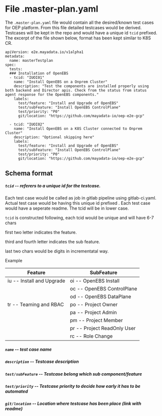 # File .master-plan.yaml

The `.master-plan.yaml` file would contain all the desired/known test cases for OEP platform.  From this file detailed testcases would be derived. Testcases will be kept in the repo and would have a unique id `tcid` prefixed.  The excerpt of the file shown below, format has been kept similar to K8S CR.


```kind: MasterPlan
apiVersion: e2e.mayadata.io/v1alpha1
metadata:
  name: masterTestplan
spec:
  tests:
  ### Installation of OpenEBS
  - tcid: "IUOI01"
    name: "Install OpenEBS on a Onprem Cluster"
    description: "Test the components are installed properly using both backend and Director apis. Check from the status from status agent response for the OpenEBS components."
    labels:
      test/feature: "Install and Upgrade of OpenEBS"
      test/subFeature: "Install OpenEBS ControlPlane"
      test/priority: "P0"
      git/location: "https://github.com/mayadata-io/oep-e2e-gcp"

  - tcid: "IUOI02"
    name: "Install OpenEBS on a K8S Cluster connected to Onprem Cluster"
    description: "Optional skipping here"
    labels:
      test/feature: "Install and Upgrade of OpenEBS"
      test/subFeature: "Install OpenEBS ControlPlane"
      test/priority: "P0"
      git/location: "https://github.com/mayadata-io/oep-e2e-gcp"
```




## Schema format

##### `tcid` -- referers to a unique id for the testcase. 

Each test case would be called as job in gitlab pipeline using  gitlab-ci.yaml. Actual test case would be having this unique id prefixed . Each test case would have a seperate readme. The tcid will be in lower case.

`tcid` is constructed following, each tcid would be unique and will have 6-7 chars

first two letter indicates the feature.

third and fourth letter indicates the sub feature.

last two chars would be digits in incrementatal way.

Example 

| Feature                   | SubFeature                  |
| ------------------------- | --------------------------- |
| iu -- Install and Upgrade | oi -- OpenEBS Install       |
|                           | oc -- OpenEBS ControlPlane  |
|                           | od -- OpenEBS DataPlane     |
| tr -- Teaming and RBAC    | po -- Project Owner         |
|                           | pa -- Project Admin         |
|                           | pm -- Project Member        |
|                           | pr -- Project ReadOnly User |
|                           | rc -- Role Change |

##### `name` --  test case name
##### `description` -- Testcase description
##### `test/subFeature` -- Testcase belong which sub component/feature
##### `test/priority` -- Testcase priority to decide how early it has to be automated
##### `git/location` -- Location where testcase has been place (link with readme)
